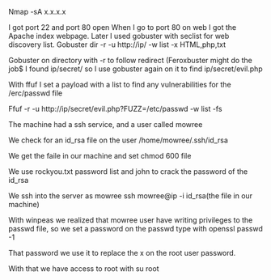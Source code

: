 Nmap -sA x.x.x.x

I got port 22 and port 80 open
When I go to port 80 on web I got the Apache index webpage.
Later I used gobuster with seclist for web discovery list.
Gobuster dir -r -u http://ip/ -w list -x HTML,php,txt

Gobuster on directory with -r to follow redirect 
(Feroxbuster might do the job$
I found ip/secret/ so I use gobuster again on it to find ip/secret/evil.php 

With ffuf I set a payload with a list to find any vulnerabilities for the /erc/passwd file

Ffuf -r -u http://ip/secret/evil.php?FUZZ=/etc/passwd -w list -fs

The machine had a ssh service, and a user called mowree 

We check for an id_rsa file on the user /home/mowree/.ssh/id_rsa 

We get the faile in our machine and set chmod 600 file

We use rockyou.txt password list and john to crack the password of the id_rsa 

We ssh into the server as mowree ssh mowree@ip -i id_rsa(the file in our machine)

With winpeas we realized that mowree user have writing privileges to the passwd file, so we set a password on the passwd type with openssl passwd -1

That password we use it to replace the x on the root user password.

With that we have access to root with su root
